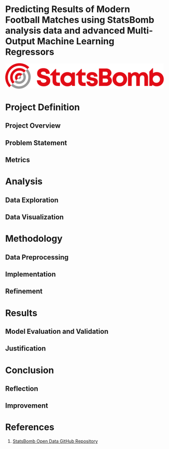 # Predicting Results of Modern Football Matches using StatsBomb analysis data and advanced Multi-Output Machine Learning Regressors

![StatsBomb](https://github.com/sschuhmi/sschuhmi.github.io/blob/main/_posts/img/2014-10_Football/StatsBomb-logo.png?raw=true)

# Project Definition

## Project Overview

## Problem Statement

## Metrics


# Analysis

## Data Exploration

## Data Visualization


# Methodology

## Data Preprocessing

## Implementation

## Refinement


# Results

## Model Evaluation and Validation

## Justification


# Conclusion

## Reflection

## Improvement


# References

1. <a name="ref1">[StatsBomb Open Data GitHub Repository](https://github.com/statsbomb/open-data)</a>
